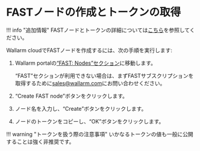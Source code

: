 [doc-about-token]:              internals.md#token
[link-wl-portal-node-tab]:      https://us1.my.wallarm.com/testing/nodes


#   FASTノードの作成とトークンの取得

!!! info "追加情報"
    FASTノードとトークンの詳細については[こちら][doc-about-token]を参照してください。

Wallarm cloudでFASTノードを作成するには、次の手順を実行します:
1.  Wallarm portalの[“FAST: Nodes”セクション][link-wl-portal-node-tab]に移動します。

    “FAST”セクションが利用できない場合は、まずFASTサブスクリプションを取得するために[sales@wallarm.com](mailto:sales@wallarm.com)にお問い合わせください。
2.  “Create FAST node”ボタンをクリックします。
3.  ノード名を入力し、“Create”ボタンをクリックします。
4.  ノードのトークンをコピーし、“OK”ボタンをクリックします。

!!! warning "トークンを扱う際の注意事項"
    いかなるトークンの値も一般に公開することは強く非推奨です。